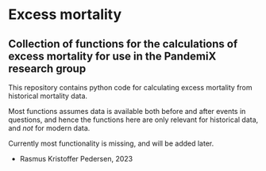 # Excess mortality

## Collection of functions for the calculations of excess mortality for use in the PandemiX research group

This repository contains python code for calculating excess mortality from historical mortality data.

Most functions assumes data is available both before and after events in questions, and hence the functions here are only relevant for historical data, and _not_ for modern data. 

Currently most functionality is missing, and will be added later.

- Rasmus Kristoffer Pedersen, 2023